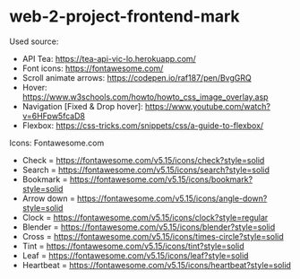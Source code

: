 # web-2-project-frontend-mark

Used source:
- API Tea: https://tea-api-vic-lo.herokuapp.com/
- Font icons: https://fontawesome.com/
- Scroll animate arrows: https://codepen.io/raf187/pen/BvgGRQ
- Hover: https://www.w3schools.com/howto/howto_css_image_overlay.asp
- Navigation [Fixed & Drop hover]: https://www.youtube.com/watch?v=6HFpw5fcaD8
- Flexbox: https://css-tricks.com/snippets/css/a-guide-to-flexbox/

Icons: Fontawesome.com
- Check = https://fontawesome.com/v5.15/icons/check?style=solid
- Search = https://fontawesome.com/v5.15/icons/search?style=solid
- Bookmark = https://fontawesome.com/v5.15/icons/bookmark?style=solid
- Arrow down = https://fontawesome.com/v5.15/icons/angle-down?style=solid
- Clock = https://fontawesome.com/v5.15/icons/clock?style=regular
- Blender = https://fontawesome.com/v5.15/icons/blender?style=solid
- Cross = https://fontawesome.com/v5.15/icons/times-circle?style=solid
- Tint = https://fontawesome.com/v5.15/icons/tint?style=solid
- Leaf = https://fontawesome.com/v5.15/icons/leaf?style=solid
- Heartbeat = https://fontawesome.com/v5.15/icons/heartbeat?style=solid
